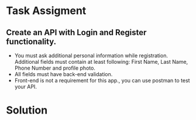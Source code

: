 # Task Assigment

## Create an API with Login and Register functionality.
- You must ask additional personal information while registration.
Additional fields must contain at least following: First Name, Last Name,
Phone Number and profile photo.
- All fields must have back-end validation.
- Front-end is not a requirement for this app., you can use postman to test
your API.

# Solution
